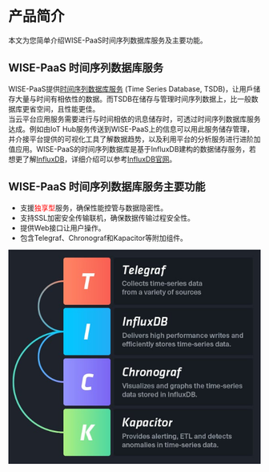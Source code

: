 # 产品简介

本文为您简单介绍WISE-PaaS时间序列数据库服务及主要功能。

## WISE-PaaS 时间序列数据库服务

WISE-PaaS提供[时间序列数据库服务](https://en.wikipedia.org/wiki/Temporal_database) (Time Series Database, TSDB)，让用戶储存大量与时间有相依性的数据。而TSDB在储存与管理时间序列数据上，比一般数据库更省空间，且性能更佳。<br>
当云平台应用服务需要进行与时间相依的讯息储存时，可透过时间序列数据库服务达成。例如由IoT Hub服务传送到WISE-PaaS上的信息可以用此服务储存管理，并介接平台提供的可视化工具了解数据趋势，以及利用平台的分析服务进行进阶加值应用。WISE-PaaS的时间序列数据库是基于InfluxDB建构的数据储存服务，若想更了解[InfluxDB](https://zh.wikipedia.org/wiki/InfluxDB)，详细介绍可以参考[InfluxDB官网](https://www.influxdata.com/)。

## WISE-PaaS 时间序列数据库服务主要功能

* 支援<span style="color:red;">独享型</span>服务，确保性能控管与数据隐密性。
* 支持SSL加密安全传输联机，确保数据传输过程安全性。
* 提供Web接口让用户操作。
* 包含Telegraf、Chronograf和Kapacitor等附加组件。

![时间序列数据库服务 示意图](../uploads/images/InfluxDB/InfluxDB.jpg)

